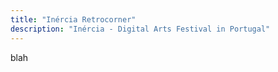```yaml
---
title: "Inércia Retrocorner"
description: "Inércia - Digital Arts Festival in Portugal"
---
```



blah


